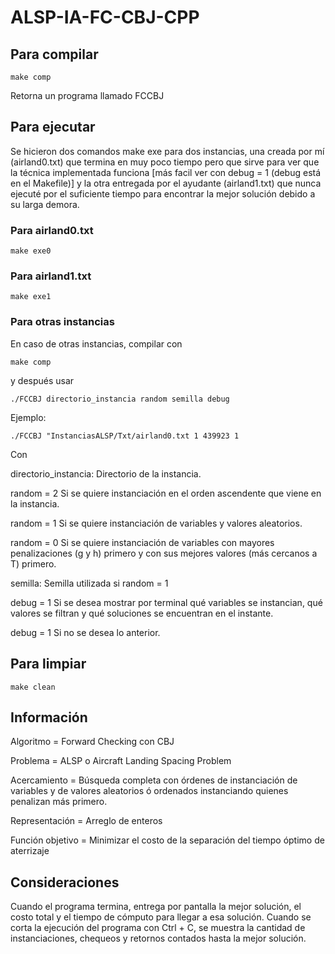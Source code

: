 # ALSP-IA-FC-CBJ-CPP

## Para compilar
```
make comp
```
Retorna un programa llamado FCCBJ

## Para ejecutar
Se hicieron dos comandos make exe para dos instancias, una creada por mí (airland0.txt) que termina en muy poco tiempo pero que sirve para ver que la técnica implementada funciona [más facil ver con debug = 1 (debug está en el Makefile)] y la otra entregada por el ayudante (airland1.txt) que nunca ejecuté por el suficiente tiempo para encontrar la mejor solución debido a su larga demora.

### Para airland0.txt
```
make exe0
```

### Para airland1.txt
```
make exe1
```

### Para otras instancias
En caso de otras instancias, compilar con
```
make comp
```
y después usar
```
./FCCBJ directorio_instancia random semilla debug
```

Ejemplo:
```
./FCCBJ "InstanciasALSP/Txt/airland0.txt 1 439923 1
```

Con 

directorio_instancia: Directorio de la instancia.

random = 2 Si se quiere instanciación en el orden ascendente que viene en la instancia.

random = 1 Si se quiere instanciación de variables y valores aleatorios.

random = 0 Si se quiere instanciación de variables con mayores penalizaciones (g y h) primero y con sus mejores valores (más cercanos a T) primero.

semilla: Semilla utilizada si random = 1

debug = 1 Si se desea mostrar por terminal qué variables se instancian, qué valores se filtran y qué soluciones se encuentran en el instante.

debug = 1 Si no se desea lo anterior.

## Para limpiar
```
make clean
```

## Información
Algoritmo = Forward Checking con CBJ

Problema = ALSP o Aircraft Landing Spacing Problem

Acercamiento = Búsqueda completa con órdenes de instanciación de variables y de valores aleatorios ó ordenados instanciando quienes penalizan más primero.

Representación = Arreglo de enteros

Función objetivo = Minimizar el costo de la separación del tiempo óptimo de aterrizaje

## Consideraciones
Cuando el programa termina, entrega por pantalla la mejor solución, el costo total y el tiempo de cómputo para llegar a esa solución.
Cuando se corta la ejecución del programa con Ctrl + C, se muestra la cantidad de instanciaciones, chequeos y retornos contados hasta la mejor solución.